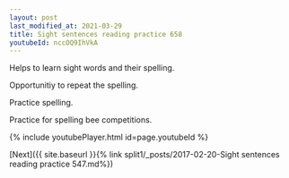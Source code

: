 ```yaml
---
layout: post
last_modified_at: 2021-03-29
title: Sight sentences reading practice 658
youtubeId: nccOQ9IhVkA
---
```

 
 
Helps to learn sight words and their spelling.

Opportunitiy to repeat the spelling. 

Practice spelling. 
 
Practice for spelling bee competitions. 
 
{% include youtubePlayer.html id=page.youtubeId %}
 
 

[Next]({{ site.baseurl }}{% link  split1/_posts/2017-02-20-Sight sentences reading practice 547.md%})
 
